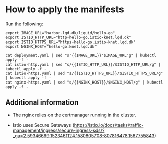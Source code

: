 # How to apply the manifests

Run the following:
```
export IMAGE_URL="harbor.lqd.dk/liquid/hello-go"
export ISTIO_HTTP_URL="http-hello-go.istio-knet.lqd.dk"
export ISTIO_HTTPS_URL="https-hello-go.istio-knet.lqd.dk"
export NGINX_HOST="hello-go.knet.lqd.dk"

cat deployment.yaml | sed "s'{{IMAGE_URL}}'$IMAGE_URL'g" | kubectl apply -f -
cat istio-http.yaml | sed "s/{{ISTIO_HTTP_URL}}/$ISTIO_HTTP_URL/g" | kubectl apply -f -
cat istio-https.yaml | sed "s/{{ISTIO_HTTPS_URL}}/$ISTIO_HTTPS_URL/g" | kubectl apply -f -
cat nginx-https.yaml | sed "s/{{NGINX_HOST}}/$NGINX_HOST/g" | kubectl apply -f -
```

## Additional information

- The nginx relies on the certmanager running in the cluster.

- Istio uses Secure Gateways (https://istio.io/docs/tasks/traffic-management/ingress/secure-ingress-sds/?_ga=2.59346669.1523461124.1580805708-807816478.1567755843)
